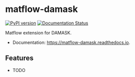 # matflow-damask

[![PyPI version](https://img.shields.io/pypi/v/matflow_damask.svg)](https://pypi.python.org/pypi/matflow_damask)
[![Documentation Status](https://readthedocs.org/projects/matflow-damask/badge/?version=latest)](https://matflow-damask.readthedocs.io/en/latest/?badge=latest)

Matflow extension for DAMASK.

- Documentation: https://matflow-damask.readthedocs.io.

## Features
- TODO
